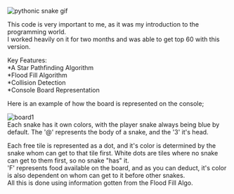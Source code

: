 ![pythonic snake gif](https://github.com/user-attachments/assets/bda4a40e-13c7-4557-ad30-21e2b7545c21)

This code is very important to me, as it was my introduction to the programming world.  
I worked heavily on it for two months and was able to get top 60 with this version.

Key Features:  
*A Star Pathfinding Algorithm  
*Flood Fill Algorithm  
*Collision Detection  
*Console Board Representation  

Here is an example of how the board is represented on the console;  

![board1](https://github.com/user-attachments/assets/d0acc1d9-22ca-42e5-a6a4-5d843a1a3dfc)  
Each snake has it own colors, with the player snake always being blue by default. 
The '@' represents the body of a snake, and the '3' it's head.  

Each free tile is represented as a dot, and it's color is determined by the snake whom can get to that tile first. 
White dots are tiles where no snake can get to them first, so no snake "has" it.  
'F' represents food available on the board, and as you can deduct, it's color is also dependent on whom can get to it before other snakes.  
All this is done using information gotten from the Flood Fill Algo.

